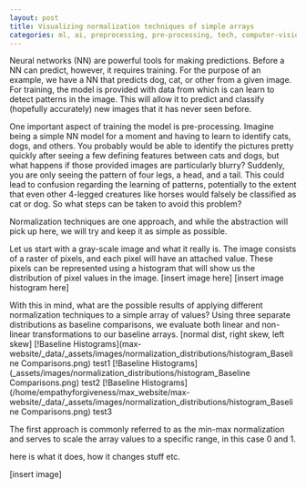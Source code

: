 ```yaml
---
layout: post
title: Visualizing normalization techniques of simple arrays
categories: ml, ai, preprocessing, pre-processing, tech, computer-vision
---
```


Neural networks (NN) are powerful tools for making predictions. Before a NN can predict, however, it requires training. For the purpose of an example, we have a NN that predicts dog, cat, or other from a given image. For training, the model is provided with data from which is can learn to detect patterns in the image. This will allow it to predict and classify (hopefully accurately) new images that it has never seen before.

One important aspect of training the model is pre-processing. Imagine being a simple NN model for a moment and having to learn to identify cats, dogs, and others. You probably would be able to identify the pictures pretty quickly after seeing a few defining features between cats and dogs, but what happens if those provided images are particularly blurry? Suddenly, you are only seeing the pattern of four legs, a head, and a tail. This could lead to confusion regarding the learning of patterns, potentially to the extent that even other 4-legged creatures like horses would falsely be classified as cat or dog. So what steps can be taken to avoid this problem?

Normalization techniques are one approach, and while the abstraction will pick up here, we will try and keep it as simple as possible.

Let us start with a gray-scale image and what it really is. The image consists of a raster of pixels, and each pixel will have an attached value. These pixels can be represented using a histogram that will show us the distribution of pixel values in the image.
[insert image here]  [insert image histogram here]

With this in mind, what are the possible results of applying different normalization techniques to a simple array of values? Using three separate distributions as baseline comparisons, we evaluate both linear and non-linear transformations to our baseline arrays.
[normal dist, right skew, left skew]
[!Baseline Histograms](max-website/_data/_assets/images/normalization_distributions/histogram_Baseline Comparisons.png)
test1
[!Baseline Histograms](_assets/images/normalization_distributions/histogram_Baseline Comparisons.png)
test2
[!Baseline Histograms](/home/empathyforgiveness/max_website/max-website/_data/_assets/images/normalization_distributions/histogram_Baseline Comparisons.png)
test3

The first approach is commonly referred to as the min-max normalization and serves to scale the array values to a specific range, in this case 0 and 1.

here is what it does, how it changes stuff etc.

[insert image]